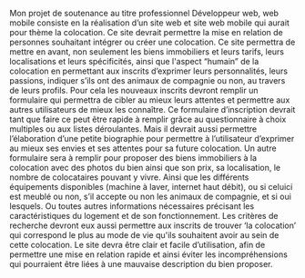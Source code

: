 Mon projet de soutenance au titre professionnel Développeur web, web
mobile consiste en la réalisation d’un site web et site web mobile qui aurait
pour thème la colocation. Ce site devrait permettre la mise en relation de
personnes souhaitant intégrer ou créer une colocation. Ce site permettra de
mettre en avant, non seulement les biens immobiliers et leurs tarifs, leurs
localisations et leurs spécificités, ainsi que l'aspect “humain” de la
colocation en permettant aux inscrits d’exprimer leurs personnalités, leurs
passions, indiquer s’ils ont des animaux de compagnie ou non, au travers
de leurs profils. Pour cela les nouveaux inscrits devront remplir un
formulaire qui permettra de cibler au mieux leurs attentes et permettre aux
autres utilisateurs de mieux les connaître. Ce formulaire d’inscription devrait
tant que faire ce peut être rapide à remplir grâce au questionnaire à choix
multiples ou aux listes déroulantes. Mais il devrait aussi permettre
l’élaboration d’une petite biographie pour permettre à l’utilisateur d’exprimer
au mieux ses envies et ses attentes pour sa future colocation. Un autre
formulaire sera à remplir pour proposer des biens immobiliers à la
colocation avec des photos du bien ainsi que son prix, sa localisation, le
nombre de colocataires pouvant y vivre. Ainsi que les différents
équipements disponibles (machine à laver, internet haut débit), ou si celuici est meublé ou non, s’il accepte ou non les animaux de compagnie, et si
oui lesquels. Ou toutes autres informations nécessaires précisant les
caractéristiques du logement et de son fonctionnement. Les critères de
recherche devront eux aussi permettre aux inscrits de trouver ‘la colocation’
qui correspond le plus au mode de vie qu'ils souhaitent avoir au sein de
cette colocation. Le site devra être clair et facile d’utilisation, afin de
permettre une mise en relation rapide et ainsi éviter les incompréhensions
qui pourraient être liées à une mauvaise description du bien proposer.
